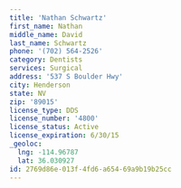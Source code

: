 ```yaml
---
title: 'Nathan Schwartz'
first_name: Nathan
middle_name: David
last_name: Schwartz
phone: '(702) 564-2526'
category: Dentists
services: Surgical
address: '537 S Boulder Hwy'
city: Henderson
state: NV
zip: '89015'
license_type: DDS
license_number: '4800'
license_status: Active
license_expiration: 6/30/15
_geoloc:
  lng: -114.96787
  lat: 36.030927
id: 2769d86e-013f-4fd6-a654-69a9b19b25cc
---
```

